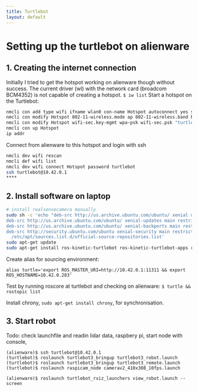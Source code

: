 ```yaml
---
title: Turtlebot
layout: default
---
```



# Setting up the turtlebot on alienware

## 1. Creating the internet connection

Initially I tried to get the hotspot working on alienware though without success. The current driver (wl) with the network card (broadcom BCM4352) is not capable of creating a hotspot. `$ iw list`
Start a hotspot on the Turtlebot:

```bash
nmcli con add type wifi ifname wlan0 con-name Hotspot autoconnect yes ssid Hotspot
nmcli con modify Hotspot 802-11-wireless.mode ap 802-11-wireless.band bg ipv4.method shared
nmcli con modify Hotspot wifi-sec.key-mgmt wpa-psk wifi-sec.psk "turtlebot"
nmcli con up Hotspot
ip addr
```

Connect from alienware to this hotspot and login with ssh

```bash
nmcli dev wifi rescan
nmcli def wifi list
nmcli dev wifi connect Hotspot password turtlebot
ssh turtlebot@10.42.0.1
****
```

## 2. Install software on laptop

```bash
# install realsensecamera manually
sudo sh -c 'echo "deb-src http://us.archive.ubuntu.com/ubuntu/ xenial main restricted
deb-src http://us.archive.ubuntu.com/ubuntu/ xenial-updates main restricted
deb-src http://us.archive.ubuntu.com/ubuntu/ xenial-backports main restricted universe multiverse
deb-src http://security.ubuntu.com/ubuntu xenial-security main restricted" > \
  /etc/apt/sources.list.d/official-source-repositories.list'
sudo apt-get update
sudo apt-get install ros-kinetic-turtlebot ros-kinetic-turtlebot-apps ros-kinetic-turtlebot-interactions ros-kinetic-turtlebot-simulator ros-kinetic-kobuki-ftdi ros-kinetic-ar-track-alvar-msgs
```

Create alias for sourcing environment:

`alias turtle='export ROS_MASTER_URI=http://10.42.0.1:11311 && export ROS_HOSTNAME=10.42.0.203'`

Test by running roscore at turtlebot and checking on alienware: `$ turtle && rostopic list`

Install chrony, `sudo apt-get install chrony`, for synchronisation.

## 3. Start robot

Todo: check launchfile and readin lidar data, raspbery pi, start node with console,

```
(alienware)$ ssh turtlebot@10.42.0.1
(turtlebot)$ roslaunch turtlebot3_bringup turtlebot3_robot.launch
(turtlebot)$ roslaunch turtlebot3_bringup turtlebot3_remote.launch
(turtlebot)$ roslaunch raspicam_node camerav2_410x308_10fps.launch

(alienware)$ roslaunch turtlebot_rviz_launchers view_robot.launch --screen
```
